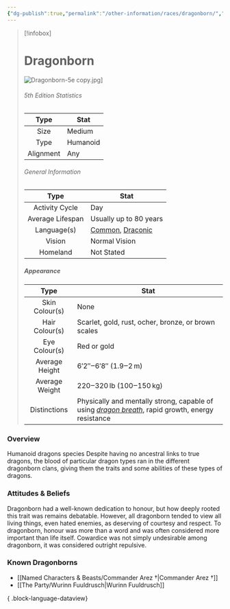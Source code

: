 ```yaml
---
{"dg-publish":true,"permalink":"/other-information/races/dragonborn/","updated":"2025-06-10T19:04:32.195+01:00"}
---
```



 >[!infobox]
> 
> #  Dragonborn
> ![Dragonborn-5e copy.jpg](/img/user/Admin/Attachments/Dragonborn-5e%20copy.jpg)]
> ###### 5th Edition Statistics
> 
>  Type | Stat |
> :----: | --- |
>  Size | Medium |
>  Type | Humanoid |
>  Alignment | Any |
>  
> ###### General Information
> Type | Stat |
>  :----: | --- |
>  Activity Cycle | Day |
>  Average Lifespan | Usually up to 80 years |
>  Language(s) | [Common](https://forgottenrealms.fandom.com/wiki/Common "Common"), [Draconic](https://forgottenrealms.fandom.com/wiki/Draconic_language "Draconic language") |
>  Vision | Normal Vision |
>  Homeland | Not Stated |
>
>##### Appearance
> Type | Stat |
>  :----: | --- |
>  Skin Colour(s) | None |
>  Hair Colour(s) | Scarlet, gold, rust, ocher, bronze, or brown scales |
>  Eye Colour(s) | Red or gold |
>  Average Height | 6′2″‒6′8″ (1.9‒2 m) |
>  Average Weight | 220‒320 lb (100‒150 kg) |
>  Distinctions | Physically and mentally strong, capable of using _[dragon breath](https://forgottenrealms.fandom.com/wiki/Dragon_breath "Dragon breath")_, rapid growth, energy resistance |


### Overview
Humanoid dragons species Despite having no ancestral links to true dragons, the blood of particular dragon types ran in the different dragonborn clans, giving them the traits and some abilities of these types of dragons. 

### Attitudes & Beliefs
Dragonborn had a well-known dedication to honour, but how deeply rooted this trait was remains debatable. However, all dragonborn tended to view all living things, even hated enemies, as deserving of courtesy and respect. To dragonborn, honour was more than a word and was often considered more important than life itself. Cowardice was not simply undesirable among dragonborn, it was considered outright repulsive.

### Known Dragonborns
- [[Named Characters & Beasts/Commander Arez †\|Commander Arez †]]
- [[The Party/Wurinn Fuuldrusch\|Wurinn Fuuldrusch]]

{ .block-language-dataview}
